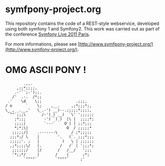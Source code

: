 # symfpony-project.org

This repository contains the code of a REST-style webservice, developed using both symfony 1 and Symfony2. This work was carried out as part of the conference [Symfony Live 2011 Paris](http://www.symfony-live.com/paris).

For more informations, please see [http://www.symfpony-project.org/](http://www.symfony-project.org/).

# OMG ASCII PONY !

            .,,.
         ,;;*;;;;,
        .-'``;-');;.
       /'  .-.  /*;;
     .'    \d    \;;               .;;;,
    / o      `    \;    ,__.     ,;*;;;*;,
    \__, _.__,'   \_.-') __)--.;;;;;*;;;;,
     `""`;;;\       /-')_) __)  `\' ';;;;;;
        ;*;;;        -') `)_)  |\ |  ;;;;*;
        ;;;;|        `---`    O | | ;;*;;;
        *;*;\|                 O  / ;;;;;*
       ;;;;;/|    .-------\      / ;*;;;;;
      ;;;*;/ \    |        '.   (`. ;;;*;;;
      ;;;;;'. ;   |          )   \ | ;;;;;;
      ,;*;;;;\/   |.        /   /` | ';;;*;
       ;;;;;;/    |/       /   /__/   ';;;
       '*;;*/     |       /    |      ;*;
            `""""`        `""""`     ;'